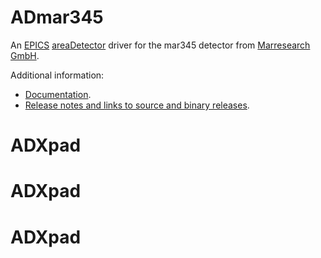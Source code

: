 ADmar345
===========
An 
[EPICS](http://www.aps.anl.gov/epics/) 
[areaDetector](http://cars.uchicago.edu/software/epics/areaDetector.html) 
driver for the mar345 detector from 
[Marresearch GmbH](http://www.marresearch.com/).

Additional information:
* [Documentation](http://cars.uchicago.edu/software/epics/Mar345Doc.html).
* [Release notes and links to source and binary releases](RELEASE.md).
# ADXpad
# ADXpad
# ADXpad
